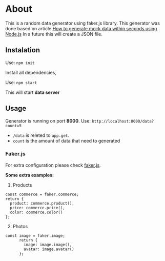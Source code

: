 # About

This is a random data generator using faker.js library. This generator was done based on article [How to generate mock data within seconds using Node.js](https://medium.com/javascript-in-plain-english/how-to-generate-mock-data-within-seconds-using-node-js-3add366c4bac)
In a future this will create a JSON file.

## Instalation

Use: `npm init`

Install all dependencies,

Use: `npm start`

This will start <b>data server</b>

## Usage

Generator is running on port <b>8000</b>.
Use: `http://localhost:8000/data?count=5`

- `/data` is releted to `app.get`.
- `count` is the amount of data that need to generated

### Faker.js

For extra configuration please check [faker.js](https://www.npmjs.com/package/faker).

<b>Some extra examples:</b>

1. Products

```
const commerce = faker.commerce;
return {
  product: commerce.product(),
  price: commerce.price(),
  color: commerce.color()
};
```

2. Photos

```
const image = faker.image;
      return {
        image: image.image(),
        avatar: image.avatar()
      };
```
